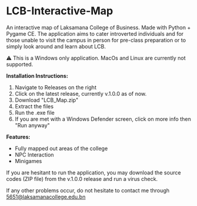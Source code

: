 # LCB-Interactive-Map
An interactive map of Laksamana College of Business. Made with Python + Pygame CE. The application aims to cater introverted individuals and for those unable to visit the campus in person for pre-class preparation or to simply look around and learn about LCB.

⚠️ This is a Windows only application. MacOs and Linux are currently not supported.

**Installation Instructions:**
1. Navigate to Releases on the right
2. Click on the latest release, currently v.1.0.0 as of now.
3. Download "LCB_Map.zip"
4. Extract the files
5. Run the .exe file
6. If you are met with a Windows Defender screen, click on more info then "Run anyway"

**Features:**
- Fully mapped out areas of the college
- NPC Interaction
- Minigames

If you are hesitant to run the application, you may download the source codes (ZIP file) from the v.1.0.0 release and run a virus check.

If any other problems occur, do not hesitate to contact me through 5651@laksamanacollege.edu.bn
